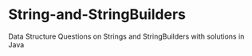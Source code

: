 # String-and-StringBuilders
Data Structure Questions on Strings and StringBuilders with solutions in Java

